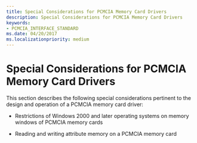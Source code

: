 ```yaml
---
title: Special Considerations for PCMCIA Memory Card Drivers
description: Special Considerations for PCMCIA Memory Card Drivers
keywords:
- PCMCIA_INTERFACE_STANDARD
ms.date: 04/20/2017
ms.localizationpriority: medium
---
```


# Special Considerations for PCMCIA Memory Card Drivers





This section describes the following special considerations pertinent to the design and operation of a PCMCIA memory card driver:

-   Restrictions of Windows 2000 and later operating systems on memory windows of PCMCIA memory cards

-   Reading and writing attribute memory on a PCMCIA memory card

 

 





